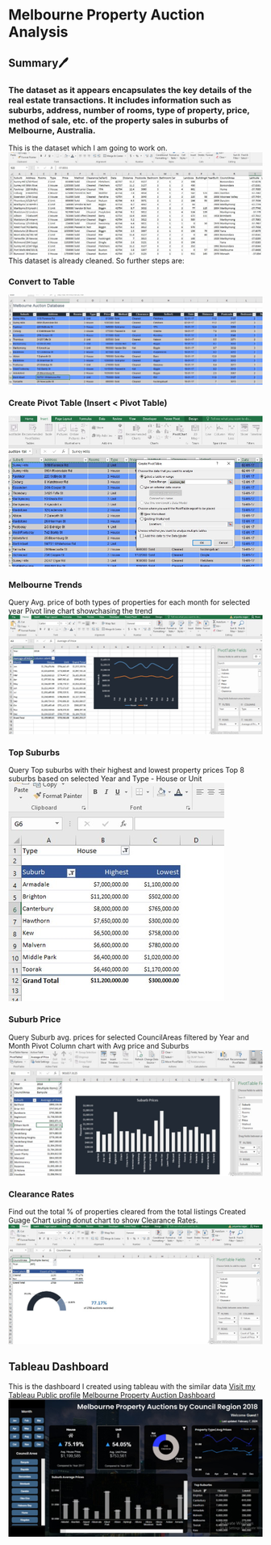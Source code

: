 # Melbourne Property Auction Analysis

## Summary🖊️
### The dataset as it appears encapsulates the key details of the real estate transactions. It includes information such as suburbs, address, number of rooms, type of property, price, method of sale, etc. of the property sales in suburbs of Melbourne, Australia.

This is the dataset which I am going to work on. ![Data Snippet](https://github.com/Shruti-Nagar/pictures/blob/main/Melbourne%20Auction/Data.jpg)
This dataset is already cleaned. So further steps are:

### Convert to Table
![Tabular Data](https://github.com/Shruti-Nagar/pictures/blob/main/Melbourne%20Auction/Table.jpg)

### Create Pivot Table (Insert < Pivot Table)
![Pivot Table Steps](https://github.com/Shruti-Nagar/pictures/blob/main/Melbourne%20Auction/Pivot%20Table.jpg)

### Melbourne Trends
Query Avg. price of both types of properties for each month for selected year
Pivot line chart showchasing the trend
![](https://github.com/Shruti-Nagar/pictures/blob/main/Melbourne%20Auction/Melbourne%20Trends.jpg)

### Top Suburbs
Query Top suburbs with their highest and lowest property prices
Top 8 suburbs based on selected Year and Type - House or Unit
![](https://github.com/Shruti-Nagar/pictures/blob/main/Melbourne%20Auction/Top%20Suburbs.jpg)

### Suburb Price
Query Suburb avg. prices for selected CouncilAreas filtered by Year and Month
Pivot Column chart with Avg price and Suburbs
![](https://github.com/Shruti-Nagar/pictures/blob/main/Melbourne%20Auction/Suburb%20Prices.jpg)

### Clearance Rates
Find out the total % of properties cleared from the total listings
Created Guage Chart using donut chart to show Clearance Rates.
![](https://github.com/Shruti-Nagar/pictures/blob/main/Melbourne%20Auction/Clearance%20Rates.jpg)

## Tableau Dashboard
This is the dashboard I created using tableau with the similar data
[Visit my Tableau Public profile](https://public.tableau.com/app/profile/shruti.nagar8845/vizzes)
[Melbourne Property Auction Dashboard](https://public.tableau.com/app/profile/shruti.nagar8845/viz/MelbourneAuctionDashboard/MelbourneAuctionAnalysis)
![dashboard](https://github.com/Shruti-Nagar/pictures/blob/main/Melbourne%20Auction/Dash.jpg)
